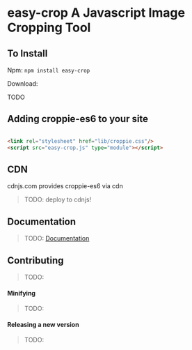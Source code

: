 # easy-crop A Javascript Image Cropping Tool




## To Install

Npm: `npm install easy-crop`

Download:

TODO

## Adding croppie-es6 to your site

```html

<link rel="stylesheet" href="lib/croppie.css"/>
<script src="easy-crop.js" type="module"></script>
```

## CDN
cdnjs.com provides croppie-es6 via cdn 

> TODO: deploy to cdnjs!


## Documentation
> TODO: [Documentation](http://TODO)


## Contributing
> TODO: 

#### Minifying
> TODO:

#### Releasing a new version
> TODO: 